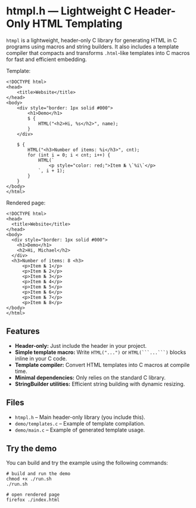# htmpl.h — Lightweight C Header-Only HTML Templating

`htmpl` is a lightweight, header-only C library for generating HTML in C programs using macros and string builders. It also includes a template compiler that compacts and transforms `.html`-like templates into C macros for fast and efficient embedding.

Template:
```
<!DOCTYPE html>
<head>
    <title>Website</title>
</head>
<body>
    <div style="border: 1px solid #000">
        <h1>Demo</h1>
        $ {
            HTML("<h2>Hi, %s</h2>", name);
        }
    </div>
        
    $ {
        HTML("<h3>Number of items: %i</h3>", cnt);
        for (int i = 0; i < cnt; i++) {
            HTML(`
                <p style="color: red;">Item № \`%i\`</p>
            `, i + 1);
        }
    }
</body>
</html>
```

Rendered page:
```
<!DOCTYPE html>
<head>
  <title>Website</title>
</head>
<body>
  <div style="border: 1px solid #000">
    <h1>Demo</h1>
    <h2>Hi, Michael</h2>
  </div>
  <h3>Number of items: 8 <h3>
      <p>Item № 1</p>
      <p>Item № 2</p>
      <p>Item № 3</p>
      <p>Item № 4</p>
      <p>Item № 5</p>
      <p>Item № 6</p>
      <p>Item № 7</p>
      <p>Item № 8</p>
</body>
</html>
```

## Features

- **Header-only:** Just include the header in your project.
- **Simple template macro:** Write `HTML("...")` or `HTML(```...```)` blocks inline in your C code.
- **Template compiler:** Convert HTML templates into C macros at compile time.
- **Minimal dependencies:** Only relies on the standard C library.
- **StringBuilder utilities:** Efficient string building with dynamic resizing.

## Files

- `htmpl.h` – Main header-only library (you include this).
- `demo/templates.c` – Example of template compilation.
- `demo/main.c` – Example of generated template usage.

## Try the demo

You can build and try the example using the following commands:
```
# build and run the demo
chmod +x ./run.sh
./run.sh

# open rendered page
firefox ./index.html
```
